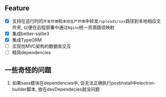 ## Feature

- [x] 支持在运行时的`开发环境`和`本地生产环境`中转发`/uploads/xxx`路径到本地相应文件夹, 以便在远程部署中通过`Nginx`统一资源路径映射
- [x] 集成better-sqlite3
- [x] 集成TypeORM
- [ ] 实现仿MVC架构的数据库交互
- [ ] 精简dependencies

## 一些奇怪的问题

1. 如果sass模块在dependencies中, 会无法正确执行postinstall中electron-builder脚本, 放在devDependecies就没问题
